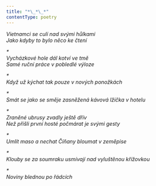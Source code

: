 ```yaml
---
title: "*\_*\_*"
contentType: poetry
---
```


<section>

_Vietnamci se culí nad svými hůlkami  
Jako kdyby to bylo něco ke čtení_

</section>

<section>

_\*  
Vycházkové hole dál kotví ve tmě  
Samé ruční práce v pobledlé výloze_

</section>

<section>

_\*  
Když už kýchat tak pouze v nových ponožkách_

</section>

<section>

_\*  
Smát se jako se směje zasněžená kávová lžička v hotelu_

</section>

<section>

_\*  
Zraněné ubrusy zvadly ještě dřív  
Než přišli první hosté počmárat je svými gesty_

</section>

<section>

_\*  
Umlít maso a nechat Číňany bloumat v zeměpise_

</section>

<section>

_\*  
Klouby se za soumraku usmívají nad vyluštěnou křížovkou_

</section>

<section>

_\*  
Noviny blednou po řádcích_

</section>
